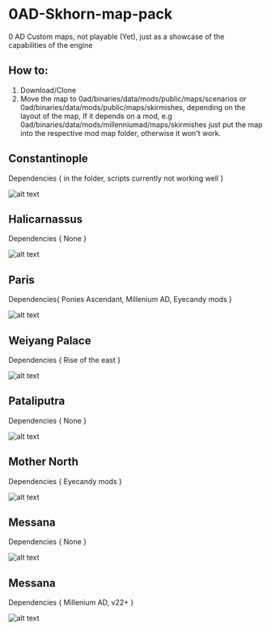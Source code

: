# 0AD-Skhorn-map-pack
0 AD Custom maps, not playable (Yet), just as a showcase of the capabilities of the engine

## How to:

1. Download/Clone
2. Move the map to 0ad/binaries/data/mods/public/maps/scenarios or 0ad/binaries/data/mods/public/maps/skirmishes, depending on the layout of the map, If it depends on a mod, e.g 0ad/binaries/data/mods/millenniumad/maps/skirmishes just put the map into the respective mod map folder, otherwise it won't work.


## Constantinople

  Dependencies { in the folder, scripts currently not working well }
  
![alt text][Constantinople]

[Constantinople]: https://github.com/Skhorn/0AD-map-pack/blob/master/screenshots/Constantinople_preview.png "Constantinople"

## Halicarnassus

  Dependencies { None }
  
![alt text][Halicarnassus]

[Halicarnassus]: https://github.com/Skhorn/0AD-map-pack/blob/master/screenshots/Halicarnassus_preview.png "Halicarnassus"

## Paris

  Dependencies{ Ponies Ascendant, Millenium AD, Eyecandy mods }
  
![alt text][Paris]

[Paris]: https://github.com/Skhorn/0AD-map-pack/blob/master/screenshots/Paris_preview.png "Paris"

## Weiyang Palace
  
  Dependencies { Rise of the east }
  
![alt text][Weiyang]

[Weiyang]: https://github.com/Skhorn/0AD-map-pack/blob/master/screenshots/Weiyang_preview.png "Weiyang Palace"

## Pataliputra
  
  Dependencies { None }

![alt text][Pataliputra]

[Pataliputra]: https://github.com/Skhorn/0AD-map-pack/blob/master/screenshots/Pataliputra_preview.png "Pataliputra"

## Mother North
  
  Dependencies { Eyecandy mods }
  
![alt text][North]

[North]: https://github.com/Skhorn/0AD-map-pack/blob/master/screenshots/Mother_North_preview.png "Mother North"

## Messana

  Dependencies { None }
  
  ![alt text][Messana]

[Messana]: https://github.com/Skhorn/0AD-map-pack/blob/master/screenshots/Messana_preview.png "Messana"
  

## Messana

  Dependencies { Millenium AD, v22+ }
  
  ![alt text][Messana]

[Messana]: https://github.com/Skhorn/0AD-map-pack/blob/master/screenshots/Norsemen_preview.png "Norsemen"
